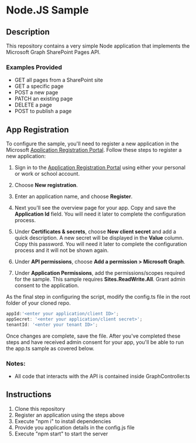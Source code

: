 # Node.JS Sample

## Description
This repository contains a very simple Node application that implements the Microsoft Graph SharePoint Pages API.

### Examples Provided
- GET all pages from a SharePoint site
- GET a specific page
- POST a new page
- PATCH an existing page
- DELETE a page
- POST to publish a page

## App Registration
To configure the sample, you'll need to register a new application in the Microsoft [Application Registration Portal](https://portal.azure.com/#blade/Microsoft_AAD_IAM/ActiveDirectoryMenuBlade/RegisteredApps).
Follow these steps to register a new application:
1. Sign in to the [Application Registration Portal](https://portal.azure.com/#blade/Microsoft_AAD_IAM/ActiveDirectoryMenuBlade/RegisteredApps) using either your personal or work or school account.

2. Choose **New registration**.

3. Enter an application name, and choose **Register**.

4. Next you'll see the overview page for your app. Copy and save the **Application Id** field. You will need it later to complete the configuration process.

5. Under **Certificates & secrets**, choose **New client secret** and add a quick description. A new secret will be displayed in the **Value** column. Copy this password. You will need it later to complete the configuration process and it will not be shown again.

6. Under **API permissions**, choose **Add a permission > Microsoft Graph**.

7. Under **Application Permissions**, add the permissions/scopes required for the sample. This sample requires **Sites.ReadWrite.All**. Grant admin consent to the application.

As the final step in configuring the script, modify the config.ts file in the root folder of your cloned repo.
```typescript
appId:'<enter your application/client ID>';
appSecret: '<enter your application/client secret>';
tenantId: '<enter your tenant ID>';
```
Once changes are complete, save the file. After you've completed these steps and have received admin consent for your app, you'll be able to run the app.ts sample as covered below.

### Notes:
- All code that interacts with the API is contained inside GraphController.ts

## Instructions
1) Clone this repository
2) Register an application using the steps above
3) Execute "npm i" to install dependencies
4) Provide you application details in the config.js file
5) Execute "npm start" to start the server
